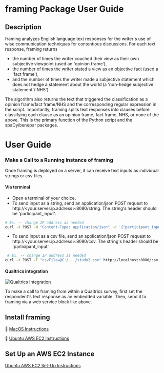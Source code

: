 # framing Package User Guide
## Description
framing analyzes English language text responses for the writer's use of wise communication techniques for contentious discussions.
For each text response, framing returns 

 - the number of times the writer couched their view as their own subjective viewpoint (used an 'opinion frame'),
 - the number of times the writer stated a view as an objective fact (used a 'fact frame'),
 - and the number of times the writer made a subjective statement which does not hedge a statement about the world (a 'non-hedge subjective statement'/'NHS').

The algorithm also returns the text that triggered the classification as a opinion frame/fact frame/NHS and the corresponding regular expression in the script.
Importantly, framing splits text responses into clauses before classifying each clause as an opinion frame, fact frame, NHS, or none of the above. This is the primary function of the Python script and the spaCy/benepar packages.

# User Guide
### Make a Call to a Running Instance of framing 
Once framing is deployed on a server, it can receive text inputs as individual strings or csv files.
#### Via terminal
 - Open a terminal of your choice.
 - To send input as a string, send an application/json POST request to  http://<your.server.ip.address>:8080/string. The string's header should be 'participant_input'.

 ```bash
 # Ex. -- change IP address as needed
 curl -X POST -H "Content-Type: application/json" -d '{"participant_input":"I think this is test 1. This is test 2. I support adding an NHS test."}' http://localhost:8080/string
```

 - To send input as a csv file, send an application/json POST request to  http://<your.server.ip.address>:8080/csv. The string's header should be 'participant_input'.
 
```bash
 # Ex. -- change IP address as needed
curl -X POST -F "csvFile=@C:/.../study2.csv" http://localhost:8080/csv
```

#### Qualtrics integration
![Qualtrics Integration](https://github.com/iandavis1937/framing/tree/main/readme_files/qualtrics_integration.png)

 To make a call to framing from within a Qualtrics survey, first set the respondent's text response as an embedded variable. Then, send it to framing via a web service block like above.

## Install framing
🍏 [MacOS Instructions](https://github.com/iandavis1937/framing/tree/main/readme_files/install_mac.md)

🐧 [Ubuntu AWS EC2 Instructions](https://github.com/iandavis1937/framing/tree/main/readme_files/install_ec2_ubuntu.md)

## Set Up an AWS EC2 Instance
[Ubuntu AWS EC2 Set-Up Instructions](https://github.com/iandavis1937/framing/tree/main/readme_files/aws.md)
